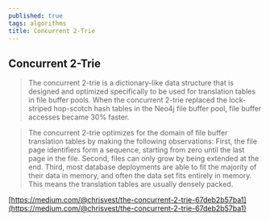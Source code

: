 ```yaml
---
published: true
tags: algorithms
title: Concurrent 2-Trie
---
```

## Concurrent 2-Trie

> The concurrent 2-trie is a dictionary-like data structure that is designed and optimized specifically to be used for translation tables in file buffer pools. When the concurrent 2-trie replaced the lock-striped hop-scotch hash tables in the Neo4j file buffer pool, file buffer accesses became 30% faster.

> The concurrent 2-trie optimizes for the domain of file buffer translation tables by making the following observations: First, the file page identifiers form a sequence, starting from zero until the last page in the file. Second, files can only grow by being extended at the end. Third, most database deployments are able to fit the majority of their data in memory, and often the data set fits entirely in memory. This means the translation tables are usually densely packed.

[https://medium.com/@chrisvest/the-concurrent-2-trie-67deb2b57ba1](https://medium.com/@chrisvest/the-concurrent-2-trie-67deb2b57ba1)  
